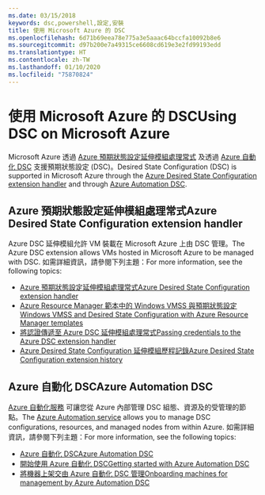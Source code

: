 ```yaml
---
ms.date: 03/15/2018
keywords: dsc,powershell,設定,安裝
title: 使用 Microsoft Azure 的 DSC
ms.openlocfilehash: 6d71b69eea78e775a3e5aaac64bccfa10092b8e6
ms.sourcegitcommit: d97b200e7a49315ce6608cd619e3e2fd99193edd
ms.translationtype: HT
ms.contentlocale: zh-TW
ms.lasthandoff: 01/10/2020
ms.locfileid: "75870824"
---
```

# <a name="using-dsc-on-microsoft-azure"></a><span data-ttu-id="de62c-103">使用 Microsoft Azure 的 DSC</span><span class="sxs-lookup"><span data-stu-id="de62c-103">Using DSC on Microsoft Azure</span></span>

<span data-ttu-id="de62c-104">Microsoft Azure 透過 [Azure 預期狀態設定延伸模組處理常式](/azure/virtual-machines/extensions/dsc-overview) 及透過 [Azure 自動化 DSC](/azure/automation/automation-dsc-overview) 支援預期狀態設定 (DSC)。</span><span class="sxs-lookup"><span data-stu-id="de62c-104">Desired State Configuration (DSC) is supported in Microsoft Azure through the [Azure Desired State Configuration extension handler](/azure/virtual-machines/extensions/dsc-overview) and through [Azure Automation DSC](/azure/automation/automation-dsc-overview).</span></span>

## <a name="azure-desired-state-configuration-extension-handler"></a><span data-ttu-id="de62c-105">Azure 預期狀態設定延伸模組處理常式</span><span class="sxs-lookup"><span data-stu-id="de62c-105">Azure Desired State Configuration extension handler</span></span>

<span data-ttu-id="de62c-106">Azure DSC 延伸模組允許 VM 裝載在 Microsoft Azure 上由 DSC 管理。</span><span class="sxs-lookup"><span data-stu-id="de62c-106">The Azure DSC extension allows VMs hosted in Microsoft Azure to be managed with DSC.</span></span> <span data-ttu-id="de62c-107">如需詳細資訊，請參閱下列主題：</span><span class="sxs-lookup"><span data-stu-id="de62c-107">For more information, see the following topics:</span></span>

- [<span data-ttu-id="de62c-108">Azure 預期狀態設定延伸模組處理常式</span><span class="sxs-lookup"><span data-stu-id="de62c-108">Azure Desired State Configuration extension handler</span></span>](/azure/virtual-machines/extensions/dsc-overview)
- [<span data-ttu-id="de62c-109">Azure Resource Manager 範本中的 Windows VMSS 與預期狀態設定</span><span class="sxs-lookup"><span data-stu-id="de62c-109">Windows VMSS and Desired State Configuration with Azure Resource Manager templates</span></span>](/azure/virtual-machines/extensions/dsc-template)
- [<span data-ttu-id="de62c-110">將認證傳遞至 Azure DSC 延伸模組處理常式</span><span class="sxs-lookup"><span data-stu-id="de62c-110">Passing credentials to the Azure DSC extension handler</span></span>](/azure/virtual-machines/extensions/dsc-credentials)
- [<span data-ttu-id="de62c-111">Azure Desired State Configuration 延伸模組歷程記錄</span><span class="sxs-lookup"><span data-stu-id="de62c-111">Azure Desired State Configuration extension history</span></span>](azureDscexthistory.md)

## <a name="azure-automation-dsc"></a><span data-ttu-id="de62c-112">Azure 自動化 DSC</span><span class="sxs-lookup"><span data-stu-id="de62c-112">Azure Automation DSC</span></span>

<span data-ttu-id="de62c-113">[Azure 自動化服務](https://azure.microsoft.com/services/automation/) 可讓您從 Azure 內部管理 DSC 組態、資源及的受管理的節點。</span><span class="sxs-lookup"><span data-stu-id="de62c-113">The [Azure Automation service](https://azure.microsoft.com/services/automation/) allows you to manage DSC configurations, resources, and managed nodes from within Azure.</span></span> <span data-ttu-id="de62c-114">如需詳細資訊，請參閱下列主題：</span><span class="sxs-lookup"><span data-stu-id="de62c-114">For more information, see the following topics:</span></span>

- [<span data-ttu-id="de62c-115">Azure 自動化 DSC</span><span class="sxs-lookup"><span data-stu-id="de62c-115">Azure Automation DSC</span></span>](/azure/automation/automation-dsc-overview)
- [<span data-ttu-id="de62c-116">開始使用 Azure 自動化 DSC</span><span class="sxs-lookup"><span data-stu-id="de62c-116">Getting started with Azure Automation DSC</span></span>](/azure/automation/automation-dsc-getting-started)
- [<span data-ttu-id="de62c-117">將機器上架交由 Azure 自動化 DSC 管理</span><span class="sxs-lookup"><span data-stu-id="de62c-117">Onboarding machines for management by Azure Automation DSC</span></span>](/azure/automation/automation-dsc-onboarding)